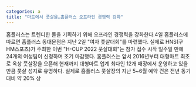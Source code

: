 ```yaml
---
categories: a
title: "마트에서 풋살을…홈플러스 오프라인 경쟁력 강화"
---
```

홈플러스는 트렌디한 몰을 기획하기 위해 오프라인 경쟁력을 강화한다.4일 홈플러스에 따르면 홈플러스 동대문점은 지난 2일 "여자 풋살대회"를 마련했다. 실제로 HNS(구 HM스포츠)가 주최한 이번 "H-CUP 2022 풋살대회"는 참가 접수 시작 일주일 만에 24개의 여성팀이 신청하며 조기 마감했다. 홈플러스는 앞서 2016년부터 대형마트 최초로 옥상 풋살장을 오픈해 현재까지 대형마트 업계 최다인 12개 매장에서 운영하고 있을 만큼 풋살 성지로 유명하다. 실제로 홈플러스 풋살장의 지난 5~6월 예약 건은 전년 동기 대비 약 20% 상
